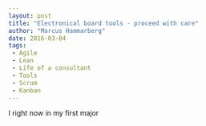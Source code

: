 ```yaml
---
layout: post
title: "Electronical board tools - proceed with care"
author: "Marcus Hammarberg"
date: 2016-03-04
tags:
 - Agile
 - Lean
 - Life of a consultant
 - Tools
 - Scrum
 - Kanban
---
```


I right now in my first major

<a name='more'></a>

